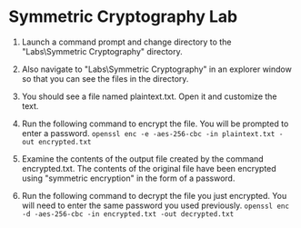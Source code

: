 
# Symmetric Cryptography Lab

1. Launch a command prompt and change directory to the "Labs\Symmetric Cryptography" directory.

2. Also navigate to "Labs\Symmetric Cryptography" in an explorer window so that you can see the files in the directory.

2. You should see a file named plaintext.txt. Open it and customize the text.

3. Run the following command to encrypt the file. You will be prompted to enter a password.
```openssl enc -e -aes-256-cbc -in plaintext.txt -out encrypted.txt```

4. Examine the contents of the output file created by the command encrypted.txt. The contents of the original file have been encrypted using "symmetric encryption" in the form of a password.

5. Run the following command to decrypt the file you just encrypted. You will need to enter the same password you used previously.
```openssl enc -d -aes-256-cbc -in encrypted.txt -out decrypted.txt```